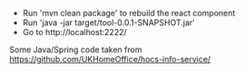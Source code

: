 * Run 'mvn clean package' to rebuild the react component
* Run 'java -jar target/tool-0.0.1-SNAPSHOT.jar'
* Go to http://localhost:2222/

Some Java/Spring code taken from https://github.com/UKHomeOffice/hocs-info-service/
